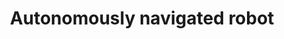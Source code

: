 ---
layout: project
title: Autonomously navigated robot
category: project
thumbnails:
  - /assets/projects/ros2-robot/ros2-robot-0.jpg
  - /assets/projects/ros2-robot/ros2-robot.gif
  - /assets/projects/ros2-robot/ros2-robot-1.jpg
  # - /assets/projects/ros2-robot/ros2-robot-2.jpg
description: I built an autonomous navigation robot using ROS 2 with Nav2 for SLAM. The robot featured 4 wheels with 1 pair of encoders, an MPU-9250 IMU, a depth camera, and later a 2D lidar. It was powered by an Odroid C4 as its main computer and served as a platform for experiments and testing.
stack:
  - Python
  - C++ 
  - ROS 2
  - Nav2
  - Odroid C4
  - MPU-9250
clickable: false
tags:
  - 10k lines of code
---